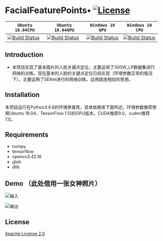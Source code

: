 # FacialFeaturePoints• [![License](http://dftech.oss-cn-hangzhou.aliyuncs.com/opendface/img/apache_2.svg)](https://opensource.org/licenses/Apache-2.0)


| **`Ubuntu 18.04CPU`** | **`Ubuntu 18.04GPU`** | **`Windows 10 GPU`** | **`Windows 10 CPU`** |
|-----------------|---------------------|------------------|-------------------|
| [![Build Status](http://dftech.oss-cn-hangzhou.aliyuncs.com/opendface/img/build_pass.svg)](http://dftech.oss-cn-hangzhou.aliyuncs.com/opendface/img/build_pass.svg) | [![Build Status](http://dftech.oss-cn-hangzhou.aliyuncs.com/opendface/img/build_pass.svg)](http://dftech.oss-cn-hangzhou.aliyuncs.com/opendface/img/build_pass.svg) | [![Build Status](http://dftech.oss-cn-hangzhou.aliyuncs.com/opendface/img/build_pass.svg)](http://dftech.oss-cn-hangzhou.aliyuncs.com/opendface/img/build_pass.svg) | [![Build Status](http://dftech.oss-cn-hangzhou.aliyuncs.com/opendface/img/build_pass.svg)](http://dftech.oss-cn-hangzhou.aliyuncs.com/opendface/img/build_pass.svg) |


## Introduction
- 本项目实现了基本图片的人脸关键点定位，主要运用了300W_LP数据集进行网络的训练。现在基本的人脸的关键点定位已经实现（环境参数正常的情况下）。主要运用了SENet进行的网络训练，运用跳连相加的思想。

## Installation

本项目运行在Python3.6.8的环境参属性，具体依赖库下面所述。环境参数推荐使用Ubuntu 18.04、TensorFlow 1.12的GPU版本。CUDA推荐9.0、cudnn推荐7.0。

## Requirements
* numpy
* tensorflow
* opencv3.42.16
* glob
* dlib



## Demo （此处借用一张女神照片）

![输入](https://s2.ax1x.com/2019/11/03/KORsN6.jpg)  

![输出](https://s2.ax1x.com/2019/11/03/KORRjH.jpg)  


## License

[Apache License 2.0](LICENSE)

